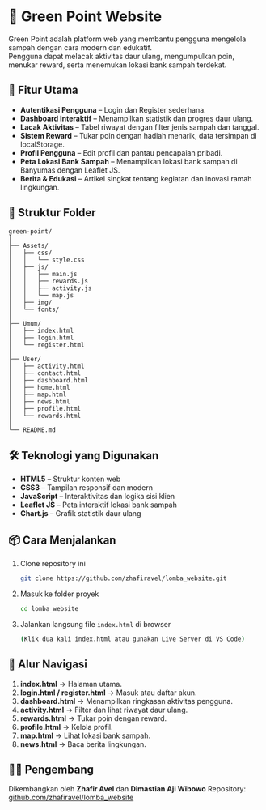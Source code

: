 # 🌱 Green Point Website

Green Point adalah platform web yang membantu pengguna mengelola sampah dengan cara modern dan edukatif.  
Pengguna dapat melacak aktivitas daur ulang, mengumpulkan poin, menukar reward, serta menemukan lokasi bank sampah terdekat.

## 🚀 Fitur Utama
- **Autentikasi Pengguna** – Login dan Register sederhana.  
- **Dashboard Interaktif** – Menampilkan statistik dan progres daur ulang.  
- **Lacak Aktivitas** – Tabel riwayat dengan filter jenis sampah dan tanggal.  
- **Sistem Reward** – Tukar poin dengan hadiah menarik, data tersimpan di localStorage.  
- **Profil Pengguna** – Edit profil dan pantau pencapaian pribadi.  
- **Peta Lokasi Bank Sampah** – Menampilkan lokasi bank sampah di Banyumas dengan Leaflet JS.  
- **Berita & Edukasi** – Artikel singkat tentang kegiatan dan inovasi ramah lingkungan.

## 🧩 Struktur Folder
```
green-point/
│
├── Assets/
│   ├── css/
│   │   └── style.css
│   ├── js/
│   │   ├── main.js
│   │   ├── rewards.js
│   │   ├── activity.js
│   │   └── map.js
│   ├── img/
│   └── fonts/
│
├── Umum/
│   ├── index.html
│   ├── login.html
│   └── register.html
│
├── User/
│   ├── activity.html
│   ├── contact.html
│   ├── dashboard.html
│   ├── home.html
│   ├── map.html
│   ├── news.html
│   ├── profile.html
│   └── rewards.html
│
└── README.md

```

## 🛠️ Teknologi yang Digunakan
- **HTML5** – Struktur konten web  
- **CSS3** – Tampilan responsif dan modern  
- **JavaScript** – Interaktivitas dan logika sisi klien  
- **Leaflet JS** – Peta interaktif lokasi bank sampah  
- **Chart.js** – Grafik statistik daur ulang

## 📦 Cara Menjalankan
1. Clone repository ini  
   ```bash
   git clone https://github.com/zhafiravel/lomba_website.git
   ```
2. Masuk ke folder proyek  
   ```bash
   cd lomba_website
   ```
3. Jalankan langsung file `index.html` di browser  
   ```bash
   (Klik dua kali index.html atau gunakan Live Server di VS Code)
   ```

## 🧭 Alur Navigasi
1. **index.html** → Halaman utama.  
2. **login.html / register.html** → Masuk atau daftar akun.  
3. **dashboard.html** → Menampilkan ringkasan aktivitas pengguna.  
4. **activity.html** → Filter dan lihat riwayat daur ulang.  
5. **rewards.html** → Tukar poin dengan reward.  
6. **profile.html** → Kelola profil.  
7. **map.html** → Lihat lokasi bank sampah.  
8. **news.html** → Baca berita lingkungan.

## 👨‍💻 Pengembang
Dikembangkan oleh **Zhafir Avel** dan **Dimastian Aji Wibowo** 
Repository: [github.com/zhafiravel/lomba_website](https://github.com/zhafiravel/lomba_website)
